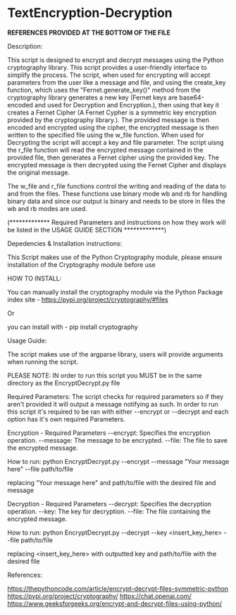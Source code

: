 # TextEncryption-Decryption

**REFERENCES PROVIDED AT THE BOTTOM OF THE FILE**

Description:

This script is designed to encrypt and decrypt messages using the Python cryptography library. This script provides a user-friendly interface to simplify the process. The script, when used for encrypting will accept parameters from the user like a message and file, and using the create_key function, which uses the "Fernet.generate_key()" method from the cryptography library generates a new key (Fernet keys are base64-encoded and used for Decryption and Encryption.), then using that key it creates a Fernet Cipher (A Fernet Cypher is a symmetric key encryption provided by the cryptography library.). The provided message is then encoded and encrypted using the cipher, the encrypted message is then written to the specified file using the w_file function. When used for Decrypting the script will accept a key and file parameter. The script uisng the r_file function will read the encrypted message contained in the provided file, then generates a Fernet cipher using the provided key. The encrypted message is then decrypted using the Fernet Cipher and displays the original message.

The w_file and r_file functions control the writing and reading of the data to and from the files. These functions use binary mode wb and rb for handling binary data and since our output is binary and needs to be store in files the wb and rb modes are used.

(************* Required Parameters and instructions on how they work will be listed in the USAGE GUIDE SECTION *************)

Depedencies & Installation instructions:

This Script makes use of the Python Cryptography module, please ensure installation of the Cryptography module before use

HOW TO INSTALL:

You can manually install the cryptography module via the Python Package index site - https://pypi.org/project/cryptography/#files

Or 

you can install with - pip install cryptography

Usage Guide:

The script makes use of the argparse library, users will provide arguments when running the script.

PLEASE NOTE: IN order to run this script you MUST be in the same directory as the EncryptDecrypt.py file

Required Parameters: The script checks for required parameters so if they aren't provided it will output a message notifying as such. In order to run this script it's required to be ran with either --encrypt or --decrypt and each option has it's own required Parameters.

Encryption - Required Parameters
--encrypt: Specifies the encryption operation.
--message: The message to be encrypted.
--file: The file to save the encrypted message.


How to run: python EncryptDecrypt.py --encrypt --message "Your message here" --file path/to/file

replacing "Your message here" and path/to/file with the desired file and message

Decryption - Required Parameters
--decrypt: Specifies the decryption operation.
--key: The key for decryption.
--file: The file containing the encrypted message.

How to run: python EncryptDecrypt.py --decrypt --key <insert_key_here> --file path/to/file

replacing <insert_key_here> with outputted key and path/to/file with the desired file


References:

https://thepythoncode.com/article/encrypt-decrypt-files-symmetric-python
https://pypi.org/project/cryptography/
https://chat.openai.com/
https://www.geeksforgeeks.org/encrypt-and-decrypt-files-using-python/




